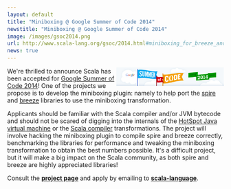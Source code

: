 ```yaml
---
layout: default
title: "Miniboxing @ Google Summer of Code 2014"
newstitle: "Miniboxing @ Google Summer of Code 2014"
image: /images/gsoc2014.png
url: http://www.scala-lang.org/gsoc/2014.html#miniboxing_for_breeze_and_spire
news: true
---
```


<!-- jekyll don't be stupid -->

<img align="right" src="/images/gsoc2014.png"/>

We're thrilled to announce Scala has been accepted for [Google Summer of Code 2014](https://www.google-melange.com/gsoc/homepage/google/gsoc2014)! One of the projects we propose is to develop the miniboxing plugin: namely to help port the [spire](https://github.com/non/spire) and [breeze](http://www.scalanlp.org/) libraries to use the miniboxing transformation.

Applicants should be familiar with the Scala compiler and/or JVM bytecode and should not be scared of digging into the internals of the [HotSpot Java virtual machine](https://wiki.openjdk.java.net/display/HotSpot/Main) or the [Scala compiler](https://github.com/scala/scala) transformations. The project will involve hacking the miniboxing plugin to compile spire and breeze correctly, benchmarking the libraries for performance and tweaking the miniboxing transformation to obtain the best numbers possible. It's a difficult project, but it will make a big impact on the Scala community, as both spire and breeze are highly appreciated libraries!

Consult the [**project page**](http://www.scala-lang.org/gsoc/2014.html#miniboxing_for_breeze_and_spire) and apply by emailing to [**scala-language**](https://groups.google.com/forum/#!forum/scala-language).

